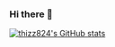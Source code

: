 ### Hi there 👋

[![thizz824's GitHub stats](https://github-readme-stats.vercel.app/api?username=thizzy824)](https://github.com/thizzy824/github-readme-stats)
<!--
**thizzy824/thizzy824** is a ✨ _special_ ✨ repository because its `README.md` (this file) appears on your GitHub profile.

Here are some ideas to get you started:

- 🔭 I’m currently working on ...
- 🌱 I’m currently learning ...
- 👯 I’m looking to collaborate on ...
- 🤔 I’m looking for help with ...
- 💬 Ask me about ...
- 📫 How to reach me: ...
- 😄 Pronouns: ...
- ⚡ Fun fact: ...
-->
